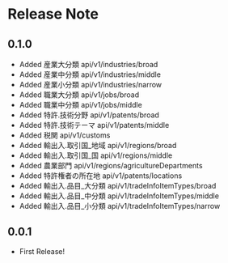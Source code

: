 # Release Note

## 0.1.0

- Added 産業大分類 api/v1/industries/broad
- Added 産業中分類 api/v1/industries/middle
- Added 産業小分類 api/v1/industries/narrow
- Added 職業大分類 api/v1/jobs/broad
- Added 職業中分類 api/v1/jobs/middle
- Added 特許.技術分野 api/v1/patents/broad
- Added 特許.技術テーマ api/v1/patents/middle
- Added 税関 api/v1/customs
- Added 輸出入.取引国\_地域 api/v1/regions/broad
- Added 輸出入.取引国\_国 api/v1/regions/middle
- Added 農業部門 api/v1/regions/agricultureDepartments
- Added 特許権者の所在地 api/v1/patents/locations
- Added 輸出入.品目\_大分類 api/v1/tradeInfoItemTypes/broad
- Added 輸出入.品目\_中分類 api/v1/tradeInfoItemTypes/middle
- Added 輸出入.品目\_小分類 api/v1/tradeInfoItemTypes/narrow

## 0.0.1

- First Release!
